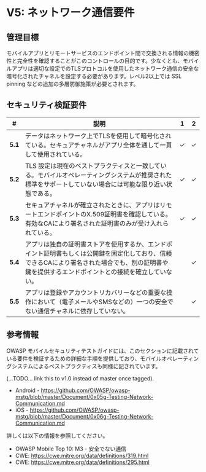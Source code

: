# V5: ネットワーク通信要件

## 管理目標

モバイルアプリとリモートサービスのエンドポイント間で交換される情報の機密性と完全性を確認することがこのコントロールの目的です。少なくとも、モバイルアプリは適切な設定でのTLSプロトコルを使用したネットワーク通信の安全な暗号化されたチャネルを設定する必要があります。レベル2以上では SSL pinning などの追加の多層防御施策が必要とされます。

## セキュリティ検証要件

| # | 説明 | 1 | 2 |
| --- | --- | --- | --- |
| **5.1** | データはネットワーク上でTLSを使用して暗号化されている。セキュアチャネルがアプリ全体を通して一貫して使用されている。 | ✓ | ✓ |
| **5.2** | TLS 設定は現在のベストプラクティスと一致している。モバイルオペレーティングシステムが推奨された標準をサポートしていない場合には可能な限り近い状態である。 | ✓ | ✓ |
| **5.3** | セキュアチャネルが確立されたときに、アプリはリモートエンドポイントのX.509証明書を確認している。有効なCAにより署名された証明書のみが受け入れられている。 | ✓ | ✓ |
| **5.4** | アプリは独自の証明書ストアを使用するか、エンドポイント証明書もしくは公開鍵を固定化しており、信頼できるCAにより署名された場合でも、別の証明書や鍵を提供するエンドポイントとの接続を確立していない。 |   | ✓ |
| **5.5** | アプリは登録やアカウントリカバリーなどの重要な操作において（電子メールやSMSなどの）一つの安全でない通信チャネルに依存していない。 |  | ✓ |

## 参考情報

OWASP モバイルセキュリティテストガイドには、このセクションに記載されている要件を検証するための詳細な手順を提供しており、モバイルオペレーティングシステムによるベストプラクティスも同様に記されています。

(...TODO... link this to v1.0 instead of master once tagged).

- Android - https://github.com/OWASP/owasp-mstg/blob/master/Document/0x05g-Testing-Network-Communication.md
- iOS - https://github.com/OWASP/owasp-mstg/blob/master/Document/0x06g-Testing-Network-Communication.md

詳しくは以下の情報を参照してください。

- OWASP Mobile Top 10:  M3 - 安全でない通信
- CWE: https://cwe.mitre.org/data/definitions/319.html
- CWE: https://cwe.mitre.org/data/definitions/295.html
